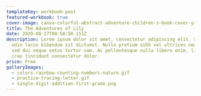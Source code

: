 ```yaml
---
templateKey: workbook-post
featured-workbook: true
cover-image: canva-colorful-abstract-adventure-children-s-book-cover-yt1ffarv3nc.jpg
title: The Adventures of Lily
date: 2020-08-27T08:58:50.151Z
description: Lorem ipsum dolor sit amet, consectetur adipiscing elit. Suscipit
  odio lacus bibendum sit dictumst. Nulla pretium nibh vel ultrices neque. Amet
  sed dui neque netus tortor nam. Ac pellentesque nulla libero enim, libero,
  cras tincidunt consectetur dolor.
price: Free
galleryImages:
  - colors-rainbow-counting-numbers-nature.gif
  - practice-tracing-letter.gif
  - single-digit-addition-first-grade.png
---
```

